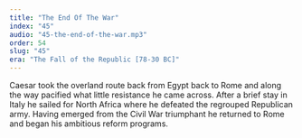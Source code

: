 ```yaml
---
title: "The End Of The War"
index: "45"
audio: "45-the-end-of-the-war.mp3"
order: 54
slug: "45"
era: "The Fall of the Republic [78-30 BC]"
---
```


Caesar took the overland route back from Egypt back to Rome and along the way pacified what little resistance he came across. After a brief stay in Italy he sailed for North Africa where he defeated the regrouped Republican army. Having emerged from the Civil War triumphant he returned to Rome and began his ambitious reform programs.


